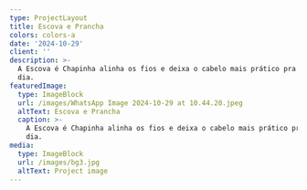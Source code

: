 ```yaml
---
type: ProjectLayout
title: Escova e Prancha
colors: colors-a
date: '2024-10-29'
client: ''
description: >-
  A Escova é Chapinha alinha os fios e deixa o cabelo mais prático pra o dia a
  dia.
featuredImage:
  type: ImageBlock
  url: /images/WhatsApp Image 2024-10-29 at 10.44.20.jpeg
  altText: Escova e Prancha
  caption: >-
    A Escova é Chapinha alinha os fios e deixa o cabelo mais prático pra o dia a
    dia. 
media:
  type: ImageBlock
  url: /images/bg3.jpg
  altText: Project image
---
```


